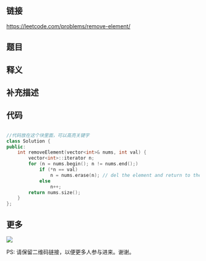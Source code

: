 ## 链接


https://leetcode.com/problems/remove-element/


## 题目





## 释义






## 补充描述






## 代码






```c++

//代码放在这个块里面，可以高亮关键字
class Solution {
public:
    int removeElement(vector<int>& nums, int val) {
        vector<int>::iterator n;
        for (n = nums.begin(); n != nums.end();)
            if (*n == val)
                n = nums.erase(n); // del the element and return to the next position of deleted element
            else
                n++;
        return nums.size();
    }
};


```



## 更多

![](https://github.com/githubwoniu/learnprogram/blob/master/image/erweima.png)

PS: 请保留二维码链接，以便更多人参与进来。谢谢。
